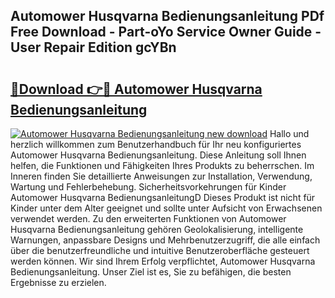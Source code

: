 ## Automower Husqvarna Bedienungsanleitung PDf Free Download - Part-oYo Service Owner Guide - User Repair Edition gcYBn

# <h2><a href="http://df4f7ah.blite.top/?on=Automower+Husqvarna+Bedienungsanleitung">🔗Download 👉🔴 Automower Husqvarna Bedienungsanleitung</a></h2>

[![Automower Husqvarna Bedienungsanleitung new download](https://i.imgur.com/lujVjoI.png)](http://df4f7ah.blite.top/?on=Automower+Husqvarna+Bedienungsanleitung)
Hallo und herzlich willkommen zum Benutzerhandbuch für Ihr neu konfiguriertes Automower Husqvarna Bedienungsanleitung. Diese Anleitung soll Ihnen helfen, die Funktionen und Fähigkeiten Ihres Produkts zu beherrschen. Im Inneren finden Sie detaillierte Anweisungen zur Installation, Verwendung, Wartung und Fehlerbehebung. Sicherheitsvorkehrungen für Kinder Automower Husqvarna BedienungsanleitungD Dieses Produkt ist nicht für Kinder unter dem Alter geeignet und sollte unter Aufsicht von Erwachsenen verwendet werden. Zu den erweiterten Funktionen von Automower Husqvarna Bedienungsanleitung gehören Geolokalisierung, intelligente Warnungen, anpassbare Designs und Mehrbenutzerzugriff, die alle einfach über die benutzerfreundliche und intuitive Benutzeroberfläche gesteuert werden können. Wir sind Ihrem Erfolg verpflichtet, Automower Husqvarna Bedienungsanleitung. Unser Ziel ist es, Sie zu befähigen, die besten Ergebnisse zu erzielen.
